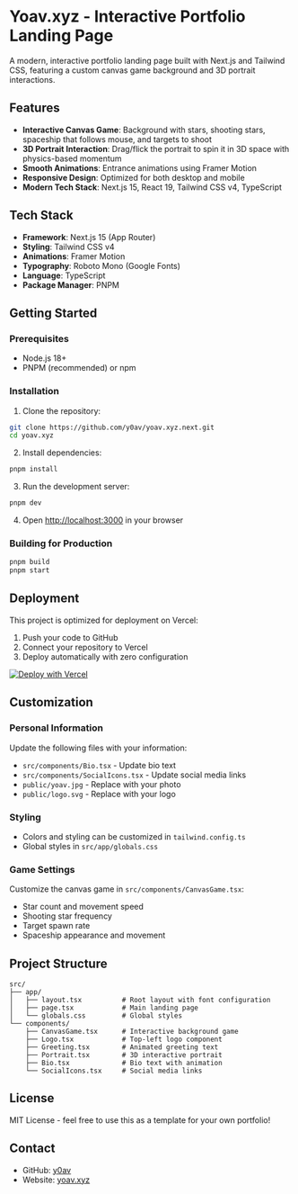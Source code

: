 # Yoav.xyz - Interactive Portfolio Landing Page

A modern, interactive portfolio landing page built with Next.js and Tailwind CSS, featuring a custom canvas game background and 3D portrait interactions.

## Features

- **Interactive Canvas Game**: Background with stars, shooting stars, spaceship that follows mouse, and targets to shoot
- **3D Portrait Interaction**: Drag/flick the portrait to spin it in 3D space with physics-based momentum
- **Smooth Animations**: Entrance animations using Framer Motion
- **Responsive Design**: Optimized for both desktop and mobile
- **Modern Tech Stack**: Next.js 15, React 19, Tailwind CSS v4, TypeScript

## Tech Stack

- **Framework**: Next.js 15 (App Router)
- **Styling**: Tailwind CSS v4
- **Animations**: Framer Motion
- **Typography**: Roboto Mono (Google Fonts)
- **Language**: TypeScript
- **Package Manager**: PNPM

## Getting Started

### Prerequisites

- Node.js 18+ 
- PNPM (recommended) or npm

### Installation

1. Clone the repository:
```bash
git clone https://github.com/y0av/yoav.xyz.next.git
cd yoav.xyz
```

2. Install dependencies:
```bash
pnpm install
```

3. Run the development server:
```bash
pnpm dev
```

4. Open [http://localhost:3000](http://localhost:3000) in your browser

### Building for Production

```bash
pnpm build
pnpm start
```

## Deployment

This project is optimized for deployment on Vercel:

1. Push your code to GitHub
2. Connect your repository to Vercel
3. Deploy automatically with zero configuration

[![Deploy with Vercel](https://vercel.com/button)](https://vercel.com/new/clone?repository-url=https://github.com/y0av/yoav.xyz.next)

## Customization

### Personal Information

Update the following files with your information:

- `src/components/Bio.tsx` - Update bio text
- `src/components/SocialIcons.tsx` - Update social media links
- `public/yoav.jpg` - Replace with your photo
- `public/logo.svg` - Replace with your logo

### Styling

- Colors and styling can be customized in `tailwind.config.ts`
- Global styles in `src/app/globals.css`

### Game Settings

Customize the canvas game in `src/components/CanvasGame.tsx`:
- Star count and movement speed
- Shooting star frequency  
- Target spawn rate
- Spaceship appearance and movement

## Project Structure

```
src/
├── app/
│   ├── layout.tsx          # Root layout with font configuration
│   ├── page.tsx            # Main landing page
│   └── globals.css         # Global styles
└── components/
    ├── CanvasGame.tsx      # Interactive background game
    ├── Logo.tsx            # Top-left logo component
    ├── Greeting.tsx        # Animated greeting text
    ├── Portrait.tsx        # 3D interactive portrait
    ├── Bio.tsx             # Bio text with animation
    └── SocialIcons.tsx     # Social media links
```

## License

MIT License - feel free to use this as a template for your own portfolio!

## Contact

- GitHub: [y0av](https://github.com/y0av)
- Website: [yoav.xyz](https://yoav.xyz)
